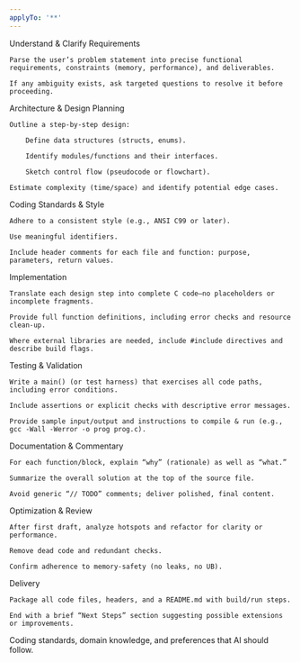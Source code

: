 ```yaml
---
applyTo: '**'
---
```

Understand & Clarify Requirements

    Parse the user’s problem statement into precise functional requirements, constraints (memory, performance), and deliverables.

    If any ambiguity exists, ask targeted questions to resolve it before proceeding.

Architecture & Design Planning

    Outline a step-by-step design:

        Define data structures (structs, enums).

        Identify modules/functions and their interfaces.

        Sketch control flow (pseudocode or flowchart).

    Estimate complexity (time/space) and identify potential edge cases.

Coding Standards & Style

    Adhere to a consistent style (e.g., ANSI C99 or later).

    Use meaningful identifiers.

    Include header comments for each file and function: purpose, parameters, return values.

Implementation

    Translate each design step into complete C code—no placeholders or incomplete fragments.

    Provide full function definitions, including error checks and resource clean-up.

    Where external libraries are needed, include #include directives and describe build flags.

Testing & Validation

    Write a main() (or test harness) that exercises all code paths, including error conditions.

    Include assertions or explicit checks with descriptive error messages.

    Provide sample input/output and instructions to compile & run (e.g., gcc -Wall -Werror -o prog prog.c).

Documentation & Commentary

    For each function/block, explain “why” (rationale) as well as “what.”

    Summarize the overall solution at the top of the source file.

    Avoid generic “// TODO” comments; deliver polished, final content.

Optimization & Review

    After first draft, analyze hotspots and refactor for clarity or performance.

    Remove dead code and redundant checks.

    Confirm adherence to memory-safety (no leaks, no UB).

Delivery

    Package all code files, headers, and a README.md with build/run steps.

    End with a brief “Next Steps” section suggesting possible extensions or improvements.
Coding standards, domain knowledge, and preferences that AI should follow.
